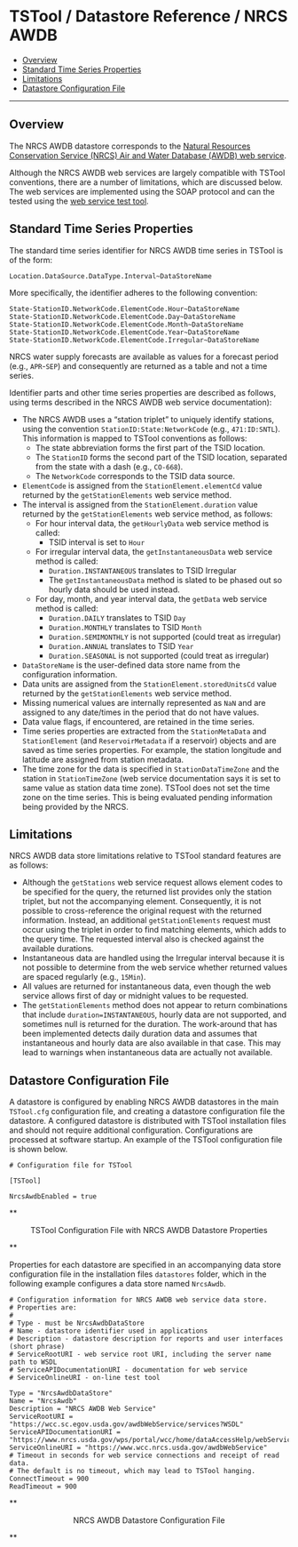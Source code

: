 # TSTool / Datastore Reference / NRCS AWDB #

* [Overview](#overview)
* [Standard Time Series Properties](#standard-time-series-properties)
* [Limitations](#limitations)
* [Datastore Configuration File](#datastore-configuration-file)

-----------

## Overview ##

The NRCS AWDB datastore corresponds to the
[Natural Resources Conservation Service (NRCS) Air and Water Database (AWDB) web service](https://www.nrcs.usda.gov/wps/portal/wcc/home/dataAccessHelp/webService/webServiceReference).

Although the NRCS AWDB web services are largely compatible with TSTool conventions,
there are a number of limitations, which are discussed below.
The web services are implemented using the SOAP protocol and can the tested using the
[web service test tool](https://wcc.sc.egov.usda.gov/awdbWebService/webservice/testwebservice.jsf?webserviceName=/awdbWebService).

## Standard Time Series Properties ##

The standard time series identifier for NRCS AWDB time series in TSTool is of the form:

```
Location.DataSource.DataType.Interval~DataStoreName
```

More specifically, the identifier adheres to the following convention:

```
State-StationID.NetworkCode.ElementCode.Hour~DataStoreName 
State-StationID.NetworkCode.ElementCode.Day~DataStoreName
State-StationID.NetworkCode.ElementCode.Month~DataStoreName
State-StationID.NetworkCode.ElementCode.Year~DataStoreName
State-StationID.NetworkCode.ElementCode.Irregular~DataStoreName
```

NRCS water supply forecasts are available as values for a forecast period (e.g., `APR`-`SEP`)
and consequently are returned as a table and not a time series.

Identifier parts and other time series properties are described as follows,
using terms described in the NRCS AWDB web service documentation):

*   The NRCS AWDB uses a “station triplet” to uniquely identify stations,
    using the convention `StationID:State:NetworkCode` (e.g., `471:ID:SNTL`).
    This information is mapped to TSTool conventions as follows:
    +   The state abbreviation forms the first part of the TSID location.
    +   The `StationID` forms the second part of the TSID location, separated from the state with a dash (e.g., `CO-668`).
    +   The `NetworkCode` corresponds to the TSID data source.
*   `ElementCode` is assigned from the `StationElement.elementCd` value returned by the `getStationElements` web service method.
*   The interval is assigned from the `StationElement.duration` value returned by the `getStationElements` web service method, as follows:
    +   For hour interval data, the `getHourlyData` web service method is called:
        -   TSID interval is set to `Hour`
    +   For irregular interval data, the `getInstantaneousData` web service method is called:
        -   `Duration.INSTANTANEOUS` translates to TSID Irregular 
        -   The `getInstantaneousData` method is slated to be phased out so hourly data should be used instead.
    +   For day, month, and year interval data, the `getData` web service method is called:
        -   `Duration.DAILY` translates to TSID `Day`
        -   `Duration.MONTHLY` translates to TSID `Month`
        -   `Duration.SEMIMONTHLY` is not supported (could treat as irregular)
        -   `Duration.ANNUAL` translates to TSID `Year`
        -   `Duration.SEASONAL` is not supported (could treat as irregular)
*   `DataStoreName` is the user-defined data store name from the configuration information.
*   Data units are assigned from the `StationElement.storedUnitsCd` value returned by the `getStationElements` web service method.
*   Missing numerical values are internally represented as `NaN` and are assigned to any date/times in the period that do not have values.
*   Data value flags, if encountered, are retained in the time series. 
*   Time series properties are extracted from the `StationMetaData` and `StationElement` (and `ReservoirMetadata` if a reservoir)
    objects and are saved as time series properties.  For example, the station longitude and latitude are assigned from station metadata.
*   The time zone for the data is specified in `StationDataTimeZone` and the station in `StationTimeZone`
    (web service documentation says it is set to same value as station data time zone).
    TSTool does not set the time zone on the time series.  This is being evaluated pending information being provided by the NRCS.

## Limitations ##

NRCS AWDB data store limitations relative to TSTool standard features are as follows:

*   Although the `getStations` web service request allows element codes to be specified for the query,
    the returned list provides only the station triplet, but not the accompanying element.
    Consequently, it is not possible to cross-reference the original request with the returned information.
    Instead, an additional `getStationElements` request must occur using the triplet in order to find matching elements,
    which adds to the query time.  The requested interval also is checked against the available durations.
*   Instantaneous data are handled using the Irregular interval because it is not possible to
    determine from the web service whether returned values are spaced regularly (e.g., `15Min`).
*   All values are returned for instantaneous data,
    even though the web service allows first of day or midnight values to be requested.
*   The `getStationElements` method does not appear to return combinations that include
    `duration=INSTANTANEOUS`, hourly data are not supported, and sometimes null is returned for the duration.
    The work-around that has been implemented detects daily duration data and assumes that
    instantaneous and hourly data are also available in that case.
    This may lead to warnings when instantaneous data are actually not available.
 
## Datastore Configuration File ##

A datastore is configured by enabling NRCS AWDB datastores in the main `TSTool.cfg` configuration file,
and creating a datastore configuration file the datastore.
A configured datastore is distributed with TSTool installation files and should not require additional configuration.
Configurations are processed at software startup.  An example of the TSTool configuration file is shown below.

```
# Configuration file for TSTool

[TSTool]

NrcsAwdbEnabled = true
```
**<p style="text-align: center;">
TSTool Configuration File with NRCS AWDB Datastore Properties
</p>**

Properties for each datastore are specified in an accompanying data store configuration file in the installation files `datastores` folder,
which in the following example configures a data store named `NrcsAwdb`.

```
# Configuration information for NRCS AWDB web service data store.
# Properties are:
#
# Type - must be NrcsAwdbDataStore
# Name - datastore identifier used in applications
# Description - datastore description for reports and user interfaces (short phrase)
# ServiceRootURI - web service root URI, including the server name path to WSDL
# ServiceAPIDocumentationURI - documentation for web service
# ServiceOnlineURI - on-line test tool

Type = "NrcsAwdbDataStore"
Name = "NrcsAwdb"
Description = "NRCS AWDB Web Service"
ServiceRootURI = "https://wcc.sc.egov.usda.gov/awdbWebService/services?WSDL"
ServiceAPIDocumentationURI = "https://www.nrcs.usda.gov/wps/portal/wcc/home/dataAccessHelp/webService/webServiceReference"
ServiceOnlineURI = "https://www.wcc.nrcs.usda.gov/awdbWebService"
# Timeout in seconds for web service connections and receipt of read data.
# The default is no timeout, which may lead to TSTool hanging.
ConnectTimeout = 900
ReadTimeout = 900
```
**<p style="text-align: center;">
NRCS AWDB Datastore Configuration File
</p>**
